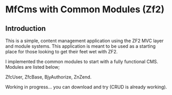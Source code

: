 MfCms with Common Modules (Zf2)
=======================

Introduction
------------
This is a simple, content management application using the ZF2 MVC layer and module
systems. This application is meant to be used as a starting place for those
looking to get their feet wet with ZF2.

I implemented the common modules to start with a fully functional CMS. Modules are listed below;

ZfcUser, ZfcBase, BjyAuthorize, ZnZend.

Working in progress... you can download and try (CRUD is already working).



